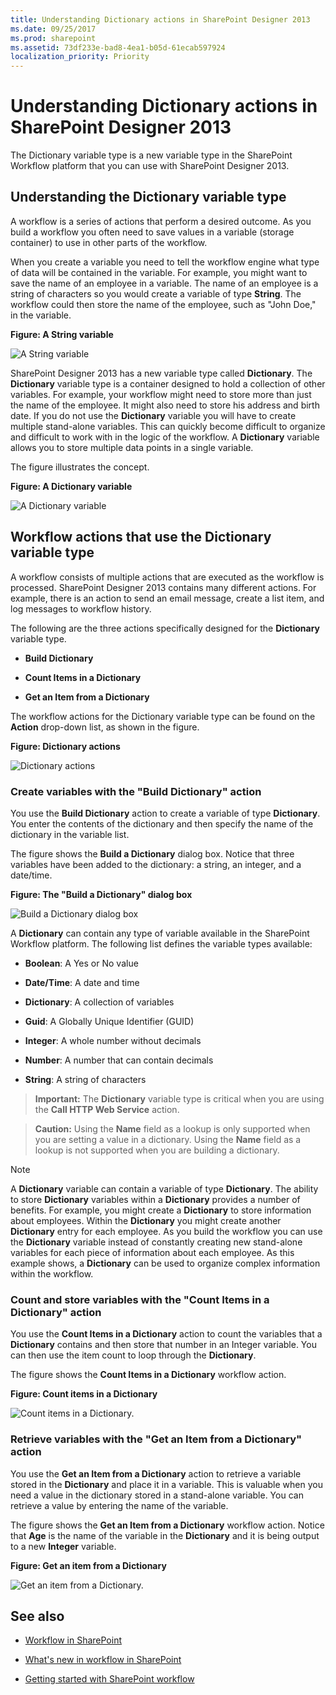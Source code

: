 ```yaml
---
title: Understanding Dictionary actions in SharePoint Designer 2013
ms.date: 09/25/2017
ms.prod: sharepoint
ms.assetid: 73df233e-bad8-4ea1-b05d-61ecab597924
localization_priority: Priority
---
```



# Understanding Dictionary actions in SharePoint Designer 2013
The Dictionary variable type is a new variable type in the SharePoint Workflow platform that you can use with SharePoint Designer 2013. 

   

## Understanding the Dictionary variable type
<a name="section1"> </a>

A workflow is a series of actions that perform a desired outcome. As you build a workflow you often need to save values in a variable (storage container) to use in other parts of the workflow.
  
    
    
When you create a variable you need to tell the workflow engine what type of data will be contained in the variable. For example, you might want to save the name of an employee in a variable. The name of an employee is a string of characters so you would create a variable of type **String**. The workflow could then store the name of the employee, such as "John Doe," in the variable. 
  
    
    

**Figure: A String variable**

  
    
    

  
    
    
![A String variable](../images/SPD-Dictionary-1a.png)
  
    
    
SharePoint Designer 2013 has a new variable type called **Dictionary**. The **Dictionary** variable type is a container designed to hold a collection of other variables. For example, your workflow might need to store more than just the name of the employee. It might also need to store his address and birth date. If you do not use the **Dictionary** variable you will have to create multiple stand-alone variables. This can quickly become difficult to organize and difficult to work with in the logic of the workflow. A **Dictionary** variable allows you to store multiple data points in a single variable.
  
    
    
The figure illustrates the concept.
  
    
    

**Figure: A Dictionary variable**

  
    
    

  
    
    
![A Dictionary variable](../images/SPD15-Dictionary-1b.png)
  
    
    

  
    
    

  
    
    

## Workflow actions that use the Dictionary variable type
<a name="section2"> </a>

A workflow consists of multiple actions that are executed as the workflow is processed. SharePoint Designer 2013 contains many different actions. For example, there is an action to send an email message, create a list item, and log messages to workflow history.
  
    
    
The following are the three actions specifically designed for the **Dictionary** variable type.
  
    
    

- **Build Dictionary**
    
  
- **Count Items in a Dictionary**
    
  
- **Get an Item from a Dictionary**
    
  
The workflow actions for the Dictionary variable type can be found on the **Action** drop-down list, as shown in the figure.
  
    
    

**Figure: Dictionary actions**

  
    
    

  
    
    
![Dictionary actions](../images/SPD15-Dictionary-2.png)
  
    
    

### Create variables with the "Build Dictionary" action

You use the **Build Dictionary** action to create a variable of type **Dictionary**. You enter the contents of the dictionary and then specify the name of the dictionary in the variable list.
  
    
    
The figure shows the **Build a Dictionary** dialog box. Notice that three variables have been added to the dictionary: a string, an integer, and a date/time.
  
    
    

**Figure: The "Build a Dictionary" dialog box**

  
    
    

  
    
    
![Build a Dictionary dialog box](../images/SPD15-BuildADictionaryDialog.png)
  
    
    
A **Dictionary** can contain any type of variable available in the SharePoint Workflow platform. The following list defines the variable types available:
  
    
    

- **Boolean**: A Yes or No value
    
  
- **Date/Time**: A date and time
    
  
- **Dictionary**: A collection of variables
    
  
- **Guid**: A Globally Unique Identifier (GUID)
    
  
- **Integer**: A whole number without decimals
    
  
- **Number**: A number that can contain decimals
    
  
- **String**: A string of characters
    
  

    
> **Important:**
> The **Dictionary** variable type is critical when you are using the **Call HTTP Web Service** action.
  
    
    


    
> **Caution:**
> Using the **Name** field as a lookup is only supported when you are setting a value in a dictionary. Using the **Name** field as a lookup is not supported when you are building a dictionary.
  
> [!NOTE] 
> A **Dictionary** variable can contain a variable of type **Dictionary**. The ability to store **Dictionary** variables within a **Dictionary** provides a number of benefits. For example, you might create a **Dictionary** to store information about employees. Within the **Dictionary** you might create another **Dictionary** entry for each employee. As you build the workflow you can use the **Dictionary** variable instead of constantly creating new stand-alone variables for each piece of information about each employee. As this example shows, a **Dictionary** can be used to organize complex information within the workflow.
  
    
    


### Count and store variables with the "Count Items in a Dictionary" action

You use the **Count Items in a Dictionary** action to count the variables that a **Dictionary** contains and then store that number in an Integer variable. You can then use the item count to loop through the **Dictionary**.
  
    
    
The figure shows the **Count Items in a Dictionary** workflow action.
  
    
    

**Figure: Count items in a Dictionary**

  
    
    

  
    
    
![Count items in a Dictionary.](../images/SPD15-CountItemsInDictionary.png)
  
    
    

  
    
    

  
    
    

### Retrieve variables with the "Get an Item from a Dictionary" action

You use the **Get an Item from a Dictionary** action to retrieve a variable stored in the **Dictionary** and place it in a variable. This is valuable when you need a value in the dictionary stored in a stand-alone variable. You can retrieve a value by entering the name of the variable.
  
    
    
The figure shows the **Get an Item from a Dictionary** workflow action. Notice that **Age** is the name of the variable in the **Dictionary** and it is being output to a new **Integer** variable.
  
    
    

**Figure: Get an item from a Dictionary**

  
    
    

  
    
    
![Get an item from a Dictionary.](../images/SPD15-GetAnItemFromDictionary.png)
  
    
    

  
    
    

  
    
    

## See also
<a name="bk_addresources"> </a>


-  [Workflow in SharePoint](http://technet.microsoft.com/en-us/sharepoint/jj556245.aspx)
    
  
-  [What's new in workflow in SharePoint](http://msdn.microsoft.com/library/6ab8a28b-fa2f-4530-8b55-a7f663bf15ea.aspx)
    
  
-  [Getting started with SharePoint workflow](http://msdn.microsoft.com/library/cc73be76-a329-449f-90ab-86822b1c2ee8.aspx)
    
  

  
    
    

